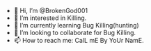 - 👋 Hi, I’m @BrokenGod001
- 👀 I’m interested in Killing.
- 🌱 I’m currently learning Bug Killing(hunting)
- 💞️ I’m looking to collaborate for Bug Killing.
- 📫 How to reach me: CalL mE By YoUr NamE.

<!---
BrokenGod001/BrokenGod001 is a ✨ special ✨ repository because its `README.md` (this file) appears on your GitHub profile.
You can click the Preview link to take a look at your changes.
--->

